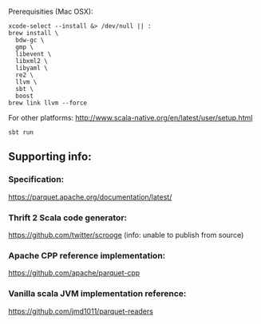 Prerequisities (Mac OSX):

    xcode-select --install &> /dev/null || :
	brew install \
	  bdw-gc \
	  gmp \
	  libevent \
	  libxml2 \
	  libyaml \
	  re2 \
	  llvm \
	  sbt \
	  boost
	brew link llvm --force

For other platforms: http://www.scala-native.org/en/latest/user/setup.html

    sbt run

## Supporting info:

### Specification:

https://parquet.apache.org/documentation/latest/

### Thrift 2 Scala code generator:

https://github.com/twitter/scrooge (info: unable to publish from source)

### Apache CPP reference implementation:

https://github.com/apache/parquet-cpp

### Vanilla scala JVM implementation reference:

https://github.com/jmd1011/parquet-readers
